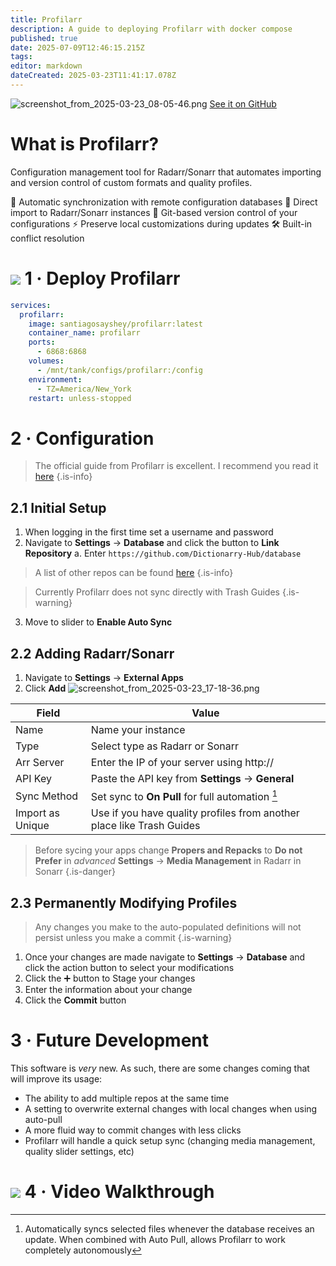 ```yaml
---
title: Profilarr
description: A guide to deploying Profilarr with docker compose
published: true
date: 2025-07-09T12:46:15.215Z
tags: 
editor: markdown
dateCreated: 2025-03-23T11:41:17.078Z
---
```


![screenshot_from_2025-03-23_08-05-46.png](/screenshot_from_2025-03-23_08-05-46.png)
[See it on GitHub](https://github.com/Dictionarry-Hub/profilarr)

# What is Profilarr?
Configuration management tool for Radarr/Sonarr that automates importing and version control of custom formats and quality profiles.

🔄 Automatic synchronization with remote configuration databases
🎯 Direct import to Radarr/Sonarr instances
🔧 Git-based version control of your configurations
⚡ Preserve local customizations during updates
🛠️ Built-in conflict resolution


# <img src="/docker.png" class="tab-icon"> 1 · Deploy Profilarr
```yaml
services:
  profilarr:
    image: santiagosayshey/profilarr:latest
    container_name: profilarr
    ports:
      - 6868:6868
    volumes:
      - /mnt/tank/configs/profilarr:/config
    environment:
      - TZ=America/New_York
    restart: unless-stopped
```

# 2 · Configuration
> The official guide from Profilarr is excellent. I recommend you read it [here](https://dictionarry.dev/wiki/profilarr-setup)
{.is-info}

## 2.1 Initial Setup
1. When logging in the first time set a username and password
1. Navigate to **Settings** → **Database** and click the button to **Link Repository**
	a. Enter `https://github.com/Dictionarry-Hub/database`
> A list of other repos can be found [here](https://github.com/Dictionarry-Hub/database/forks?include=active&page=1&period=&sort_by=stargazer_counts_)
{.is-info}

>   Currently Profilarr does not sync directly with Trash Guides
{.is-warning}

3. Move to slider to **Enable Auto Sync**

## 2.2 Adding Radarr/Sonarr
1. Navigate to **Settings** → **External Apps**
1. Click **Add**
![screenshot_from_2025-03-23_17-18-36.png](/screenshot_from_2025-03-23_17-18-36.png)

| Field | Value |
| --- | --- |
| Name | Name your instance |
| Type | Select type as Radarr or Sonarr |
| Arr Server | Enter the IP of your server using http://|
| API Key | Paste the API key from **Settings** → **General**| 
| Sync Method | Set sync to **On Pull** for full automation [^1]|
| Import as Unique | Use if you have quality profiles from another place like Trash Guides |

> Before sycing your apps change **Propers and Repacks** to **Do not Prefer** in  *advanced* **Settings** → **Media Management** in Radarr in Sonarr
{.is-danger}


## 2.3 Permanently Modifying Profiles
> Any changes you make to the auto-populated definitions will not persist unless you make a commit
{.is-warning}
1. Once your changes are made navigate to **Settings** → **Database** and click the action button to select your modifications
1. Click the ➕ button to Stage your changes
1. Enter the information about your change
1. Click the **Commit** button

# 3 · Future Development
This software is *very* new. As such, there are some changes coming that will improve its usage: 
- The ability to add multiple repos at the same time
- A setting to overwrite external changes with local changes when using auto-pull
- A more fluid way to commit changes with less clicks
- Profilarr will handle a quick setup sync (changing media management, quality slider settings, etc)

# <img src="/youtube.png" class="tab-icon"> 4 · Video Walkthrough
[](https://youtu.be/u1FQNMsuzFc)

[^1]: Automatically syncs selected files whenever the database receives an update. When combined with Auto Pull, allows Profilarr to work completely autonomously